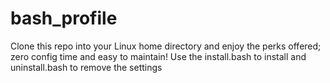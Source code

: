 # bash_profile
Clone this repo into your Linux home directory and enjoy the perks offered; zero config time and easy to maintain!
Use the install.bash to install and uninstall.bash to remove the settings

